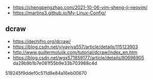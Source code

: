 - https://chengpengzhao.com/2021-10-06-vim-sheng-ji-neovim/  
- https://martins3.github.io/My-Linux-Config/

## dcraw
- https://dechifro.org/dcraw/
- https://blog.csdn.net/yiyayiya557/article/details/115123903
- http://www.guillermoluijk.com/tutorial/dcraw/index_en.htm
- https://blog.csdn.net/wgx571859177/article/details/80696905
da29b9b1b7e081f55b9e33b703988c4d

518245f9ddef0c511d8e84a16eb00670
